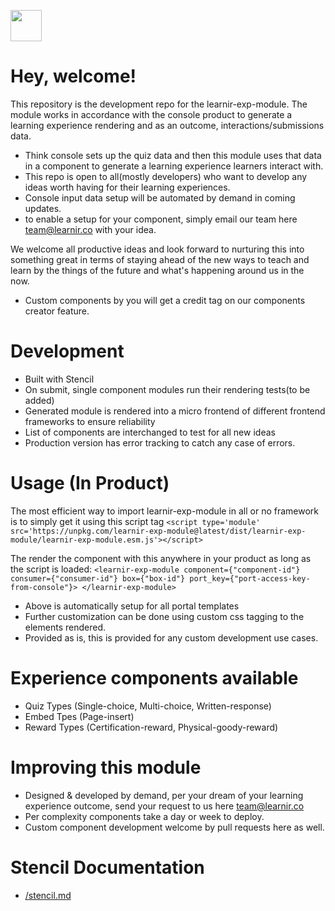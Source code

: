 [<img src="https://learnir.co/logo.svg" width="50"/>](https://learnir.co/logo.svg)

# Hey, welcome!
This repository is the development repo for the learnir-exp-module. The module works in accordance with the console product to generate a learning experience rendering and as an outcome, interactions/submissions data.
- Think console sets up the quiz data and then this module uses that data in a component to generate a learning experience learners interact with.
- This repo is open to all(mostly developers) who want to develop any ideas worth having for their learning experiences.
- Console input data setup will be automated by demand in coming updates.
- to enable a setup for your component, simply email our team here team@learnir.co with your idea.


We welcome all productive ideas and look forward to nurturing this into something great in terms of staying ahead of the new ways to teach and learn by the things of the future and what's happening around us in the now.
- Custom components by you will get a credit tag on our components creator feature.

# Development
- Built with Stencil 
- On submit, single component modules run their rendering tests(to be added)
- Generated module is rendered into a micro frontend of different frontend frameworks to ensure reliability
- List of components are interchanged to test for all new ideas
- Production version has error tracking to catch any case of errors.


# Usage (In Product)
The most efficient way to import learnir-exp-module in all or no framework is to simply get it using this script tag
`<script type='module' src='https://unpkg.com/learnir-exp-module@latest/dist/learnir-exp-module/learnir-exp-module.esm.js'></script>`

The render the component with this anywhere in your product as long as the script is loaded:
`<learnir-exp-module component={"component-id"} consumer={"consumer-id"} box={"box-id"} port_key={"port-access-key-from-console"}> </learnir-exp-module>`

- Above is automatically setup for all portal templates
- Further customization can be done using custom css tagging to the elements rendered.
- Provided as is, this is provided for any custom development use cases.

# Experience components available
- Quiz Types (Single-choice, Multi-choice, Written-response)
- Embed Tpes (Page-insert)
- Reward Types (Certification-reward, Physical-goody-reward)


# Improving this module
- Designed & developed by demand, per your dream of your learning experience outcome, send your request to us here team@learnir.co
- Per complexity components take a day or week to deploy. 
- Custom component development welcome by pull requests here as well.


# Stencil Documentation
- [/stencil.md](stencil.md)